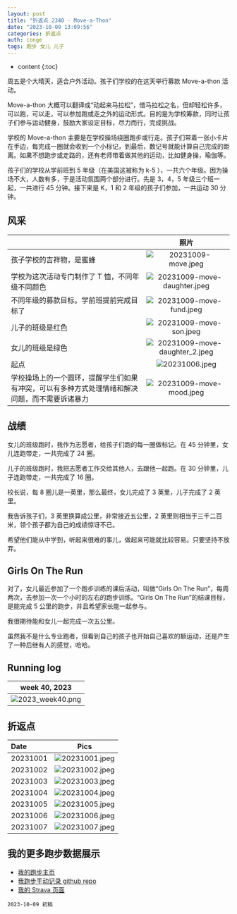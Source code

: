 ```yaml
---
layout: post
title: "折返点 2340 - Move-a-Thon"
date: "2023-10-09 13:09:56"
categories: 折返点
auth: conge
tags: 跑步 女儿 儿子
---
```

* content
{:toc}

周五是个大晴天，适合户外活动。孩子们学校的在这天举行募款 Move-a-thon 活动。




Move-a-thon 大概可以翻译成“动起来马拉松”，借马拉松之名，但却轻松许多，可以跑，可以走，可以参加跑或走之外的运动形式。目的是为学校筹款，同时让孩子们参与运动健身，鼓励大家设定目标，尽力而行，完成挑战。

学校的 Move-a-thon 主要是在学校操场绕圈跑步或行走。孩子们带着一张小卡片在手边，每完成一圈就会收到一个小标记，到最后，数记号就能计算自己完成的距离。如果不想跑步或走路的，还有老师带着做其他的运动，比如健身操，瑜伽等。

孩子们的学校从学前班到 5 年级（在美国这被称为 k-5 ），一共六个年级。因为操场不大，人数有多，于是活动氛围两个部分进行。先是 3，4，5 年级三个班一起，一共进行 45 分钟。接下来是 K，1 和 2 年级的孩子们参加，一共运动 30 分钟。

## 风采

 |      | 照片  |
| :------- | :------------------------------------------------------------------: |
| 孩子学校的吉祥物，是蜜蜂 | ![20231009-move.jpeg](https://s2.loli.net/2023/10/10/Di1lcFfUzdx2rpn.jpg) |
| 学校为这次活动专门制作了 T 恤，不同年级不同颜色 | ![20231009-move-daughter.jpeg](https://s2.loli.net/2023/10/10/7blPuxmOaWwS4dq.jpg) |
| 不同年级的募款目标。学前班提前完成目标了 | ![20231009-move-fund.jpeg](https://s2.loli.net/2023/10/10/UGlLEWFZa8ihSJy.jpg) |
| 儿子的班级是红色 | ![20231009-move-son.jpeg](https://s2.loli.net/2023/10/10/IWVP3MxwJikmroc.jpg) |
| 女儿的班级是绿色 | ![20231009-move-daughter_2.jpeg](https://s2.loli.net/2023/10/10/17OiFXo8KzrGYRj.jpg) |
| 起点 | ![20231006.jpeg](https://s2.loli.net/2023/10/10/9Fve1dApfKDNEim.jpg) |
| 学校操场上的一个圆环，提醒学生们如果有冲突，可以有多种方式处理情绪和解决问题，而不需要诉诸暴力 | ![20231009-move-mood.jpeg](https://s2.loli.net/2023/10/10/5q2ZOIXae89F3Ld.jpg) |

## 战绩

女儿的班级跑时，我作为志愿者，给孩子们跑的每一圈做标记。在 45 分钟里，女儿连跑带走，一共完成了 24 圈。

儿子的班级跑时，我把志愿者工作交给其他人，去跟他一起跑。在 30 分钟里，儿子连跑带走，一共完成了 16 圈。

校长说，每 8 圈儿是一英里，那么最终，女儿完成了 3 英里，儿子完成了 2 英里。

我告诉孩子们，3 英里换算成公里，非常接近五公里，2 英里则相当于三千二百米，领个孩子都为自己的成绩惊讶不已。

希望他们能从中学到，听起来很难的事儿，做起来可能就比较容易。只要坚持不放弃。

## Girls On The Run

对了，女儿最近参加了一个跑步训练的课后活动，叫做“Girls On The Run”，每周两次，去参加一次一个小时的左右的跑步训练。“Girls On The Run”的结课目标，是能完成 5 公里的跑步，并且希望家长能一起参与。

我很期待能和女儿一起完成一次五公里。

虽然我不是什么专业跑者，但看到自己的孩子也开始自己喜欢的额运动，还是产生了一种后继有人的感觉，哈哈。

## Running log

| week 40, 2023 |
| :-----------: |
| ![2023_week40.png](https://s2.loli.net/2023/10/10/ZXiI9TSxkQUsulC.png) |

## 折返点

| Date     | Pics  |
| :------- | :------------------------------------------------------------------: |
| 20231001 | ![20231001.jpeg](https://s2.loli.net/2023/10/10/knUV4rfJmKie3Oq.jpg) |
| 20231002 | ![20231002.jpeg](https://s2.loli.net/2023/10/10/CEBmldrvpQkFVA2.jpg) |
| 20231003 | ![20231003.jpeg](https://s2.loli.net/2023/10/10/oVSyK4HFi8xD2tc.jpg) |
| 20231004 | ![20231004.jpeg](https://s2.loli.net/2023/10/10/Nfh1w9AWlsrBRx4.jpg) |
| 20231005 | ![20231005.jpeg](https://s2.loli.net/2023/10/10/IvODkJGXTjiU3pR.jpg) |
| 20231006 | ![20231006.jpeg](https://s2.loli.net/2023/10/10/9Fve1dApfKDNEim.jpg) |
| 20231007 | ![20231007.jpeg](https://s2.loli.net/2023/10/10/vkbhw4BM2arFgTR.jpg) |

## 我的更多跑步数据展示

* [我的跑步主页](https://conge.livingwithfcs.org/running_page/)
* [我跑步手动记录 github repo](https://github.com/conge/RunningStreak)
* [我的 Strava 页面](https://www.strava.com/athletes/57680242)

```
2023-10-09 初稿
```
